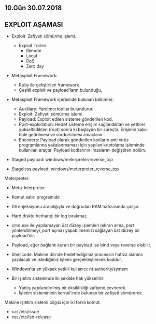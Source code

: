 ##  10.Gün 30.07.2018
## EXPLOIT AŞAMASI

- Exploit: Zafiyeti sömürme işlemi.
  - Exploit Türleri
    - Remote
    - Local
    - DoS
    - Zero day
- Metasploit Framework:
  - Ruby ile geliştirilen framework. 
  - Çeşitli exploit ve payload'ların bulunduğu,
  
- Metasploit Framework içerisinde bulunan bölümler:
  - Auxiliary: Yardımcı toollar bulundurur.
  - Exploit: Zafiyeti sömürme işlemi
  - Payload: Exploit edilen sisteme gönderilen kod.
  - Post-exploitation:  Hedef sisteme erişim sağlandıktan ve yetkiler yükseltildikten (root) sonra ki başlayan bir süreçtir. Erişimin kalıcı hale getirilmesi ve sürdürülmesi amaçlanır.
  - Encoders: Payload olarak gönderilen kodların anti virüs programlarına yakalanmaması için yapılan kriptolama işleminde kullanılan araçtır. Payload kodlarının imzalarını değiştiren bölüm.

- Staged payload: windows/meterpreter/reverse_tcp
- Stageless payload:  windows/meterpreter_reverse_tcp
 
Meterpreter:  
  - Meta-Interpreter
  - Komut satırı programıdır. 
  - Dll enjeksiyonu aracılığıyla ve doğrudan RAM hafızasında çalışır. 
  - Hard diskte herhangi bir log bırakmaz. 
  - cmd.exe ile yapılamayan üst düzey işlemleri (ekran alma, port yönlendirmeyi, port açma) yapabilmemizi sağlayan üst düzey bir payload'dır.

- Payload, eğer bağlantı kuran bir payload ise bind veya reverse olabilir.

- Shellcode: Makine dilinde hedeflediğimiz processin hafıza alanına yazılacak ve istediğimiz işlemi gerçekleştirecek koddur.

- Windows'ta en yüksek yetkili kullanıcı: nt authority/system

- Bir işletim sisteminde iki şekilde hak yükseltilir:
  - Yanlış yapılandırılmış bir eksiklikliği zafiyete çevirerek.
  - İşletim sistemininin kernel'inde bulunan bir zafiyeti sömürerek.

Makine işletim sistemi bilgisi için iki farklı komut:
  - cat /etc/issue
  - cat /etc/lsb-release 
